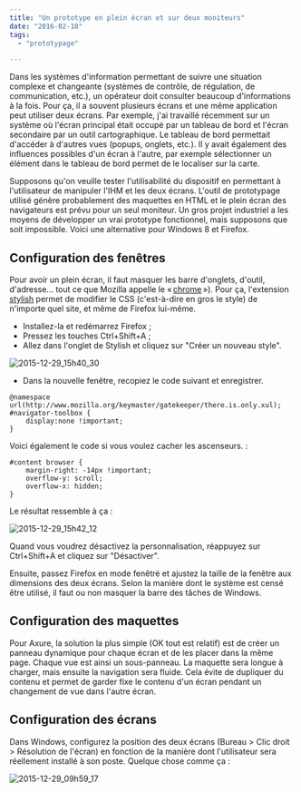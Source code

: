 ```yaml
---
title: "Un prototype en plein écran et sur deux moniteurs"
date: "2016-02-18"
tags:
  - "prototypage"

---
```


Dans les systèmes d'information permettant de suivre une situation complexe et changeante (systèmes de contrôle, de régulation, de communication, etc.), un opérateur doit consulter beaucoup d'informations à la fois. Pour ça, il a souvent plusieurs écrans et une même application peut utiliser deux écrans. Par exemple, j'ai travaillé récemment sur un système où l'écran principal était occupé par un tableau de bord et l'écran secondaire par un outil cartographique. Le tableau de bord permettait d'accéder à d'autres vues (popups, onglets, etc.). Il y avait également des influences possibles d'un écran à l'autre, par exemple sélectionner un élément dans le tableau de bord permet de le localiser sur la carte.

Supposons qu'on veuille tester l'utilisabilité du dispositif en permettant à l'utilisateur de manipuler l'IHM et les deux écrans. L'outil de prototypage utilisé génère probablement des maquettes en HTML et le plein écran des navigateurs est prévu pour un seul moniteur. Un gros projet industriel a les moyens de développer un vrai prototype fonctionnel, mais supposons que soit impossible. Voici une alternative pour Windows 8 et Firefox.

## Configuration des fenêtres

Pour avoir un plein écran, il faut masquer les barre d'onglets, d'outil, d'adresse... tout ce que Mozilla appelle le « [chrome](https://developer.mozilla.org/en-US/docs/Glossary/Chrome) »). Pour ça, l'extension [stylish](https://addons.mozilla.org/en-US/firefox/addon/stylish/) permet de modifier le CSS (c'est-à-dire en gros le style) de n'importe quel site, et même de Firefox lui-même.

- Installez-la et redémarrez Firefox ;
- Pressez les touches Ctrl+Shift+A ;
- Allez dans l'onglet de Stylish et cliquez sur "Créer un nouveau style".

![2015-12-29_15h40_30](/assets/images/2015-12-29_15h40_30.png)

- Dans la nouvelle fenêtre, recopiez le code suivant et enregistrer.

```
@namespace url(http://www.mozilla.org/keymaster/gatekeeper/there.is.only.xul);
#navigator-toolbox {
    display:none !important;
}
```

Voici également le code si vous voulez cacher les ascenseurs. :

```
#content browser {
    margin-right: -14px !important;
    overflow-y: scroll;
    overflow-x: hidden;
}
```

Le résultat ressemble à ça :

![2015-12-29_15h42_12](/assets/images/2015-12-29_15h42_12.png)

Quand vous voudrez désactivez la personnalisation, réappuyez sur Ctrl+Shift+A et cliquez sur "Désactiver".

Ensuite, passez Firefox en mode fenêtré et ajustez la taille de la fenêtre aux dimensions des deux écrans. Selon la manière dont le système est censé être utilisé, il faut ou non masquer la barre des tâches de Windows.

## Configuration des maquettes

Pour Axure, la solution la plus simple (OK tout est relatif) est de créer un panneau dynamique pour chaque écran et de les placer dans la même page. Chaque vue est ainsi un sous-panneau. La maquette sera longue à charger, mais ensuite la navigation sera fluide. Cela évite de dupliquer du contenu et permet de garder fixe le contenu d'un écran pendant un changement de vue dans l'autre écran.

## Configuration des écrans

Dans Windows, configurez la position des deux écrans (Bureau > Clic droit > Résolution de l'écran) en fonction de la manière dont l'utilisateur sera réellement installé à son poste. Quelque chose comme ça :

![2015-12-29_09h59_17](/assets/images/2015-12-29_09h59_17.png)

